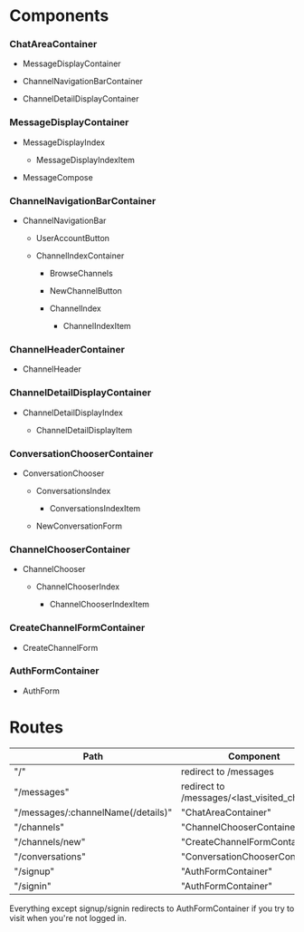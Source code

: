 # Components

### ChatAreaContainer

  * MessageDisplayContainer

  * ChannelNavigationBarContainer

  * ChannelDetailDisplayContainer

### MessageDisplayContainer

  * MessageDisplayIndex

      * MessageDisplayIndexItem

  * MessageCompose

### ChannelNavigationBarContainer

  * ChannelNavigationBar

    * UserAccountButton

    * ChannelIndexContainer

      * BrowseChannels

      * NewChannelButton

      * ChannelIndex

        * ChannelIndexItem

### ChannelHeaderContainer

  * ChannelHeader

### ChannelDetailDisplayContainer

  * ChannelDetailDisplayIndex

    * ChannelDetailDisplayItem

### ConversationChooserContainer

  * ConversationChooser

    * ConversationsIndex

      * ConversationsIndexItem

    * NewConversationForm

### ChannelChooserContainer

  * ChannelChooser

    * ChannelChooserIndex

      * ChannelChooserIndexItem

### CreateChannelFormContainer

  * CreateChannelForm

### AuthFormContainer

  * AuthForm


# Routes

|Path   | Component   |
|-------|-------------|
| "/" | redirect to /messages |
| "/messages" | redirect to /messages/<last_visited_channel> |
| "/messages/:channelName(/details)" | "ChatAreaContainer" |
| "/channels" | "ChannelChooserContainer" |
| "/channels/new" | "CreateChannelFormContainer" |
| "/conversations" | "ConversationChooserContainer" |
| "/signup" | "AuthFormContainer" |
| "/signin" | "AuthFormContainer" |

Everything except signup/signin redirects to AuthFormContainer if you try to visit when you're not logged in.
